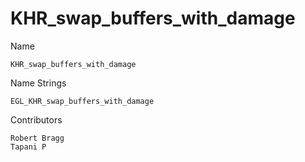 # KHR_swap_buffers_with_damage

Name

    KHR_swap_buffers_with_damage

Name Strings

    EGL_KHR_swap_buffers_with_damage

Contributors

    Robert Bragg
    Tapani P